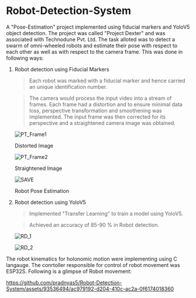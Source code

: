 # Robot-Detection-System
A "Pose-Estimation" project implemented using fiducial markers and YoloV5 object detection. 
The project was called "Project Dexter" and was associated with Technodune Pvt. Ltd.
The task alloted was to detect a swarm of omni-wheeled robots and estimate their pose with respect to each other as well as with respect to the camera frame. This was done in following ways:

1. Robot detection using Fiducial Markers
   > Each robot was marked with a fiducial marker and hence carried an unique identification number.
   
   > The camera would process the input video into a stream of frames. Each frame had a distortion and to ensure minimal data loss, perspective transformation and smoothening was implemented. The         input frame was then corrected for its perspective and a straightened camera image was obtained.

      ![PT_Frame1](https://github.com/pradnyas5/Robot-Detection-System/assets/93536494/0a4a0d8d-c66d-41bf-ba2b-9efd3fb353ce)
      
      Distorted Image

      ![PT_Frame2](https://github.com/pradnyas5/Robot-Detection-System/assets/93536494/597b092b-a84c-4474-96c8-886e2d0077c2)
      
      Straightened Image

      ![SAVE](https://github.com/pradnyas5/Robot-Detection-System/assets/93536494/9da9965e-40d7-4489-b367-8e737588e4ec)

      Robot Pose Estimation

2. Robot detection using YoloV5
   > Implemented "Transfer Learning" to train a model using YoloV5.

   > Achieved an accuracy of 85-90 % in Robot detection.
   
      ![RD_1](https://github.com/pradnyas5/Robot-Detection-System/assets/93536494/31f48f02-e775-4082-90b8-4850eef258a8)
      
      ![RD_2](https://github.com/pradnyas5/Robot-Detection-System/assets/93536494/0e2c2363-8f45-4ba7-9e2b-d6842fb9b9e8)

The robot kinematics for holonomic motion were implementing using C langauge. The conrtoller responsible for control of robot movement was ESP32S. Following is a glimpse of Robot movement:

https://github.com/pradnyas5/Robot-Detection-System/assets/93536494/ac979192-d204-410c-ac2a-0f6174018360


   
